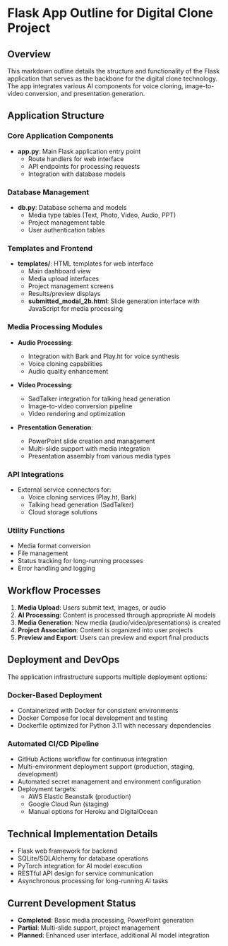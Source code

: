 # Flask App Outline for Digital Clone Project

## Overview
This markdown outline details the structure and functionality of the Flask application that serves as the backbone for the digital clone technology. The app integrates various AI components for voice cloning, image-to-video conversion, and presentation generation.

## Application Structure

### Core Application Components
- **app.py**: Main Flask application entry point
  - Route handlers for web interface
  - API endpoints for processing requests
  - Integration with database models

### Database Management
- **db.py**: Database schema and models
  - Media type tables (Text, Photo, Video, Audio, PPT)
  - Project management table
  - User authentication tables

### Templates and Frontend
- **templates/**: HTML templates for web interface
  - Main dashboard view
  - Media upload interfaces
  - Project management screens
  - Results/preview displays
  - **submitted_modal_2b.html**: Slide generation interface with JavaScript for media processing

### Media Processing Modules
- **Audio Processing**:
  - Integration with Bark and Play.ht for voice synthesis
  - Voice cloning capabilities
  - Audio quality enhancement

- **Video Processing**:
  - SadTalker integration for talking head generation
  - Image-to-video conversion pipeline
  - Video rendering and optimization

- **Presentation Generation**:
  - PowerPoint slide creation and management
  - Multi-slide support with media integration
  - Presentation assembly from various media types

### API Integrations
- External service connectors for:
  - Voice cloning services (Play.ht, Bark)
  - Talking head generation (SadTalker)
  - Cloud storage solutions

### Utility Functions
- Media format conversion
- File management
- Status tracking for long-running processes
- Error handling and logging

## Workflow Processes
1. **Media Upload**: Users submit text, images, or audio
2. **AI Processing**: Content is processed through appropriate AI models
3. **Media Generation**: New media (audio/video/presentations) is created
4. **Project Association**: Content is organized into user projects
5. **Preview and Export**: Users can preview and export final products

## Deployment and DevOps

The application infrastructure supports multiple deployment options:

### Docker-Based Deployment
- Containerized with Docker for consistent environments
- Docker Compose for local development and testing
- Dockerfile optimized for Python 3.11 with necessary dependencies

### Automated CI/CD Pipeline
- GitHub Actions workflow for continuous integration
- Multi-environment deployment support (production, staging, development)
- Automated secret management and environment configuration
- Deployment targets:
  - AWS Elastic Beanstalk (production)
  - Google Cloud Run (staging)
  - Manual options for Heroku and DigitalOcean

## Technical Implementation Details
- Flask web framework for backend
- SQLite/SQLAlchemy for database operations
- PyTorch integration for AI model execution
- RESTful API design for service communication
- Asynchronous processing for long-running AI tasks

## Current Development Status
- **Completed**: Basic media processing, PowerPoint generation
- **Partial**: Multi-slide support, project management
- **Planned**: Enhanced user interface, additional AI model integration
